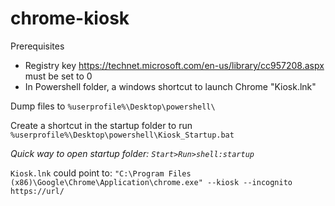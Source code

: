 # chrome-kiosk

Prerequisites

* Registry key https://technet.microsoft.com/en-us/library/cc957208.aspx must be set to 0
* In Powershell folder, a windows shortcut to launch Chrome "Kiosk.lnk"


Dump files to `%userprofile%\Desktop\powershell\`

Create a shortcut in the startup folder to run `%userprofile%\Desktop\powershell\Kiosk_Startup.bat`

_Quick way to open startup folder: `Start>Run>shell:startup`_

`Kiosk.lnk` could point to:
`"C:\Program Files (x86)\Google\Chrome\Application\chrome.exe" --kiosk --incognito https://url/`

